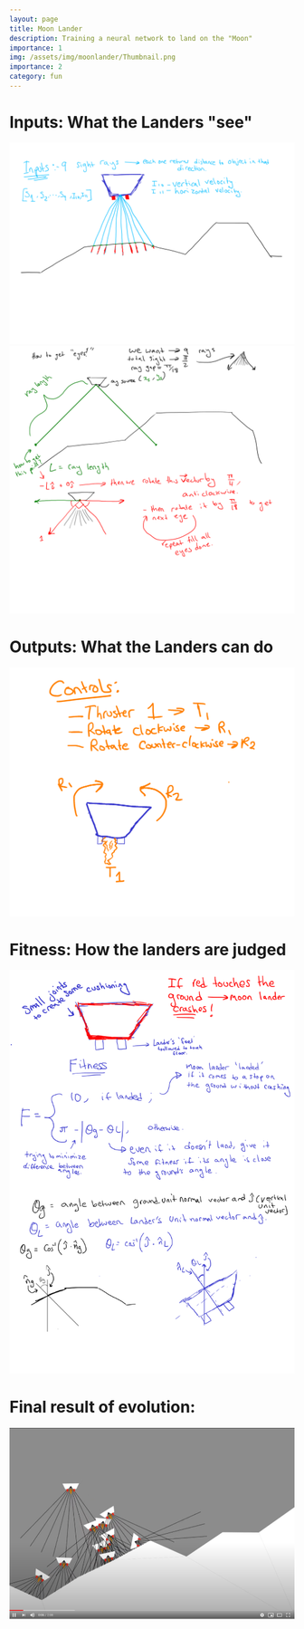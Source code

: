```yaml
---
layout: page
title: Moon Lander
description: Training a neural network to land on the "Moon"
importance: 1
img: /assets/img/moonlander/Thumbnail.png
importance: 2
category: fun
---
```


# Inputs: What the Landers "see"
<img src='/assets/img/moonLander/inputs.png' alt="inputs" width="800"/>
<img src='/assets/img/moonLander/eyes.png' alt="eyes" width="800"/>

# Outputs: What the Landers can do
<img src='/assets/img/moonLander/outputs.png' alt="outputs" width="800"/>

# Fitness: How the landers are judged
<img src='/assets/img/moonLander/plan.png' alt="plan" width="800"/>


# Final result of evolution:
[![LINK TO YOUTUBE](/assets/img/moonLander/Thumbnail.png)](https://youtu.be/3SiA-guboD0 "Moon Landers")